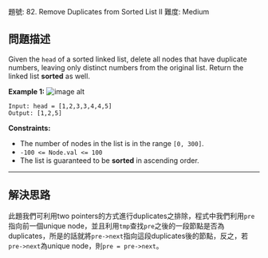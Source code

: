題號: 82. Remove Duplicates from Sorted List II
難度: Medium

## 問題描述

Given the `head` of a sorted linked list, delete all nodes that have duplicate numbers, leaving only distinct numbers from the original list. Return the linked list **sorted** as well.

**Example 1:**
![image alt](https://assets.leetcode.com/uploads/2021/01/04/linkedlist1.jpg)
```
Input: head = [1,2,3,3,4,4,5]
Output: [1,2,5]
```

**Constraints:**

- The number of nodes in the list is in the range `[0, 300]`.
- `-100 <= Node.val <= 100`
- The list is guaranteed to be **sorted** in ascending order.

---
## 解決思路

此題我們可利用two pointers的方式進行duplicates之排除，程式中我們利用`pre`指向前一個unique node，並且利用`tmp`查找`pre`之後的一段節點是否為duplicates，所是的話就將`pre->next`指向這段duplicates後的節點，反之，若`pre->next`為unique node，則`pre = pre->next`。

